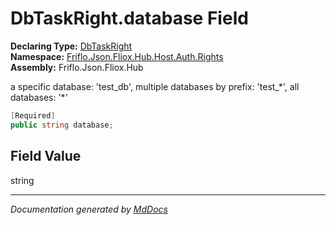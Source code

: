 ﻿<!--  
  <auto-generated>   
    The contents of this file were generated by a tool.  
    Changes to this file may be list if the file is regenerated  
  </auto-generated>   
-->

# DbTaskRight.database Field

**Declaring Type:** [DbTaskRight](../index.md)  
**Namespace:** [Friflo.Json.Fliox.Hub.Host.Auth.Rights](../../index.md)  
**Assembly:** Friflo.Json.Fliox.Hub

a specific database: 'test\_db', multiple databases by prefix: 'test\_\*', all databases: '\*'

```csharp
[Required]
public string database;
```

## Field Value

string

___

*Documentation generated by [MdDocs](https://github.com/ap0llo/mddocs)*
